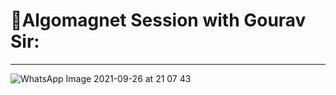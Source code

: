 # 🧧Algomagnet Session with Gourav Sir:

-------------------------------------------------------------------------------------------------------------------------------------------------

![WhatsApp Image 2021-09-26 at 21 07 43](https://user-images.githubusercontent.com/76246106/134817754-1fbd8934-ff30-4762-a62d-af9511a1df51.jpeg)
